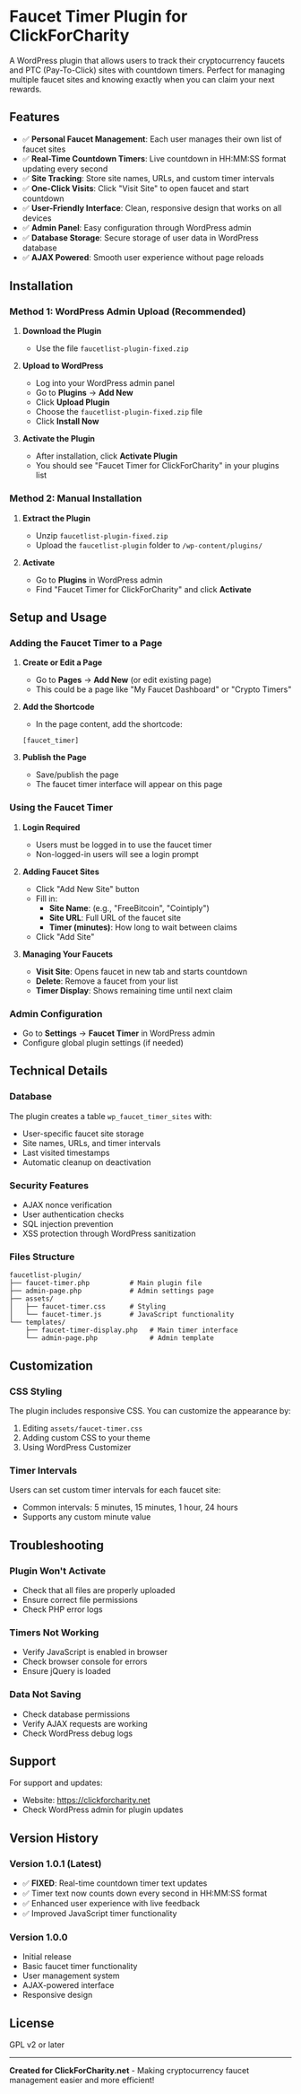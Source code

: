 # Faucet Timer Plugin for ClickForCharity

A WordPress plugin that allows users to track their cryptocurrency faucets and PTC (Pay-To-Click) sites with countdown timers. Perfect for managing multiple faucet sites and knowing exactly when you can claim your next rewards.

## Features

- ✅ **Personal Faucet Management**: Each user manages their own list of faucet sites
- ✅ **Real-Time Countdown Timers**: Live countdown in HH:MM:SS format updating every second
- ✅ **Site Tracking**: Store site names, URLs, and custom timer intervals
- ✅ **One-Click Visits**: Click "Visit Site" to open faucet and start countdown
- ✅ **User-Friendly Interface**: Clean, responsive design that works on all devices
- ✅ **Admin Panel**: Easy configuration through WordPress admin
- ✅ **Database Storage**: Secure storage of user data in WordPress database
- ✅ **AJAX Powered**: Smooth user experience without page reloads

## Installation

### Method 1: WordPress Admin Upload (Recommended)

1. **Download the Plugin**
   - Use the file `faucetlist-plugin-fixed.zip`

2. **Upload to WordPress**
   - Log into your WordPress admin panel
   - Go to **Plugins** → **Add New**
   - Click **Upload Plugin**
   - Choose the `faucetlist-plugin-fixed.zip` file
   - Click **Install Now**

3. **Activate the Plugin**
   - After installation, click **Activate Plugin**
   - You should see "Faucet Timer for ClickForCharity" in your plugins list

### Method 2: Manual Installation

1. **Extract the Plugin**
   - Unzip `faucetlist-plugin-fixed.zip`
   - Upload the `faucetlist-plugin` folder to `/wp-content/plugins/`

2. **Activate**
   - Go to **Plugins** in WordPress admin
   - Find "Faucet Timer for ClickForCharity" and click **Activate**

## Setup and Usage

### Adding the Faucet Timer to a Page

1. **Create or Edit a Page**
   - Go to **Pages** → **Add New** (or edit existing page)
   - This could be a page like "My Faucet Dashboard" or "Crypto Timers"

2. **Add the Shortcode**
   - In the page content, add the shortcode:
   ```
   [faucet_timer]
   ```

3. **Publish the Page**
   - Save/publish the page
   - The faucet timer interface will appear on this page

### Using the Faucet Timer

1. **Login Required**
   - Users must be logged in to use the faucet timer
   - Non-logged-in users will see a login prompt

2. **Adding Faucet Sites**
   - Click "Add New Site" button
   - Fill in:
     - **Site Name**: (e.g., "FreeBitcoin", "Cointiply")
     - **Site URL**: Full URL of the faucet site
     - **Timer (minutes)**: How long to wait between claims
   - Click "Add Site"

3. **Managing Your Faucets**
   - **Visit Site**: Opens faucet in new tab and starts countdown
   - **Delete**: Remove a faucet from your list
   - **Timer Display**: Shows remaining time until next claim

### Admin Configuration

- Go to **Settings** → **Faucet Timer** in WordPress admin
- Configure global plugin settings (if needed)

## Technical Details

### Database
The plugin creates a table `wp_faucet_timer_sites` with:
- User-specific faucet site storage
- Site names, URLs, and timer intervals
- Last visited timestamps
- Automatic cleanup on deactivation

### Security Features
- AJAX nonce verification
- User authentication checks
- SQL injection prevention
- XSS protection through WordPress sanitization

### Files Structure
```
faucetlist-plugin/
├── faucet-timer.php          # Main plugin file
├── admin-page.php            # Admin settings page
├── assets/
│   ├── faucet-timer.css      # Styling
│   └── faucet-timer.js       # JavaScript functionality
└── templates/
    ├── faucet-timer-display.php   # Main timer interface
    └── admin-page.php             # Admin template
```

## Customization

### CSS Styling
The plugin includes responsive CSS. You can customize the appearance by:
1. Editing `assets/faucet-timer.css`
2. Adding custom CSS to your theme
3. Using WordPress Customizer

### Timer Intervals
Users can set custom timer intervals for each faucet site:
- Common intervals: 5 minutes, 15 minutes, 1 hour, 24 hours
- Supports any custom minute value

## Troubleshooting

### Plugin Won't Activate
- Check that all files are properly uploaded
- Ensure correct file permissions
- Check PHP error logs

### Timers Not Working
- Verify JavaScript is enabled in browser
- Check browser console for errors
- Ensure jQuery is loaded

### Data Not Saving
- Check database permissions
- Verify AJAX requests are working
- Check WordPress debug logs

## Support

For support and updates:
- Website: https://clickforcharity.net
- Check WordPress admin for plugin updates

## Version History

### Version 1.0.1 (Latest)
- ✅ **FIXED**: Real-time countdown timer text updates
- ✅ Timer text now counts down every second in HH:MM:SS format
- ✅ Enhanced user experience with live feedback
- ✅ Improved JavaScript timer functionality

### Version 1.0.0
- Initial release
- Basic faucet timer functionality
- User management system
- AJAX-powered interface
- Responsive design

## License

GPL v2 or later

---

**Created for ClickForCharity.net** - Making cryptocurrency faucet management easier and more efficient!


